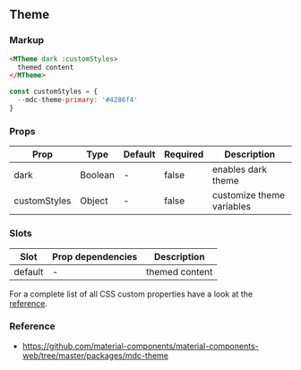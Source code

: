 ## Theme

### Markup

```html
<MTheme dark :customStyles>
  themed content
</MTheme>
```

```javascript
const customStyles = {
  --mdc-theme-primary: '#4286f4'
}
```

### Props

| Prop | Type | Default | Required | Description |
|------|------|---------|----------|-------------|
| dark | Boolean | - | false | enables dark theme |
| customStyles | Object | - | false | customize theme variables |

### Slots

| Slot | Prop dependencies | Description |
|------|-------------------|-------------|
| default | - | themed content |

For a complete list of all CSS custom properties have a look at the [reference](https://github.com/material-components/material-components-web/tree/master/packages/mdc-theme#css-custom-properties).

### Reference

- https://github.com/material-components/material-components-web/tree/master/packages/mdc-theme
